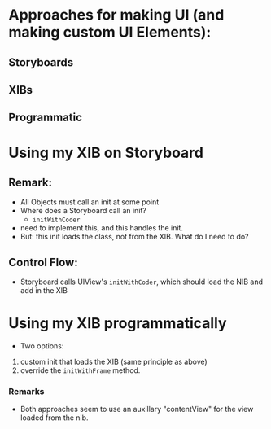 # Approaches for making UI (and making custom UI Elements):

## Storyboards
## XIBs
## Programmatic

# Using my XIB on Storyboard

## Remark:
* All Objects must call an init at some point
* Where does a Storyboard call an init?
    * `initWithCoder`
* need to implement this, and this handles the init.
* But: this init loads the class, not from the XIB. What do I need to do?

## Control Flow:
* Storyboard calls UIView's `initWithCoder`, which should load the NIB and add in the XIB

# Using my XIB programmatically
* Two options:
1. custom init that loads the XIB (same principle as above)
2. override the `initWithFrame` method.

### Remarks
* Both approaches seem to use an auxillary "contentView" for the view loaded from the nib.

